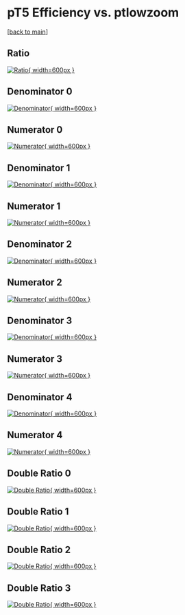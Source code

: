 # pT5 Efficiency vs. ptlowzoom

[[back to main](./)]



## Ratio

[![Ratio](../mtv/var/pT5_base_13_0_eff_ptlowzoom.png){ width=600px }](../mtv/var/pT5_base_13_0_eff_ptlowzoom.pdf)

## Denominator 0

[![Denominator](../mtv/den/pT5_base_13_0_eff_ptlowzoom_den0.png){ width=600px }](../mtv/den/pT5_base_13_0_eff_ptlowzoom_den0.pdf)

## Numerator 0

[![Numerator](../mtv/num/pT5_base_13_0_eff_ptlowzoom_num0.png){ width=600px }](../mtv/num/pT5_base_13_0_eff_ptlowzoom_num0.pdf)

## Denominator 1

[![Denominator](../mtv/den/pT5_base_13_0_eff_ptlowzoom_den1.png){ width=600px }](../mtv/den/pT5_base_13_0_eff_ptlowzoom_den1.pdf)

## Numerator 1

[![Numerator](../mtv/num/pT5_base_13_0_eff_ptlowzoom_num1.png){ width=600px }](../mtv/num/pT5_base_13_0_eff_ptlowzoom_num1.pdf)

## Denominator 2

[![Denominator](../mtv/den/pT5_base_13_0_eff_ptlowzoom_den2.png){ width=600px }](../mtv/den/pT5_base_13_0_eff_ptlowzoom_den2.pdf)

## Numerator 2

[![Numerator](../mtv/num/pT5_base_13_0_eff_ptlowzoom_num2.png){ width=600px }](../mtv/num/pT5_base_13_0_eff_ptlowzoom_num2.pdf)

## Denominator 3

[![Denominator](../mtv/den/pT5_base_13_0_eff_ptlowzoom_den3.png){ width=600px }](../mtv/den/pT5_base_13_0_eff_ptlowzoom_den3.pdf)

## Numerator 3

[![Numerator](../mtv/num/pT5_base_13_0_eff_ptlowzoom_num3.png){ width=600px }](../mtv/num/pT5_base_13_0_eff_ptlowzoom_num3.pdf)

## Denominator 4

[![Denominator](../mtv/den/pT5_base_13_0_eff_ptlowzoom_den4.png){ width=600px }](../mtv/den/pT5_base_13_0_eff_ptlowzoom_den4.pdf)

## Numerator 4

[![Numerator](../mtv/num/pT5_base_13_0_eff_ptlowzoom_num4.png){ width=600px }](../mtv/num/pT5_base_13_0_eff_ptlowzoom_num4.pdf)

## Double Ratio 0

[![Double Ratio](../mtv/ratio/pT5_base_13_0_eff_ptlowzoom_ratio0.png){ width=600px }](../mtv/ratio/pT5_base_13_0_eff_ptlowzoom_ratio0.pdf)

## Double Ratio 1

[![Double Ratio](../mtv/ratio/pT5_base_13_0_eff_ptlowzoom_ratio1.png){ width=600px }](../mtv/ratio/pT5_base_13_0_eff_ptlowzoom_ratio1.pdf)

## Double Ratio 2

[![Double Ratio](../mtv/ratio/pT5_base_13_0_eff_ptlowzoom_ratio2.png){ width=600px }](../mtv/ratio/pT5_base_13_0_eff_ptlowzoom_ratio2.pdf)

## Double Ratio 3

[![Double Ratio](../mtv/ratio/pT5_base_13_0_eff_ptlowzoom_ratio3.png){ width=600px }](../mtv/ratio/pT5_base_13_0_eff_ptlowzoom_ratio3.pdf)

